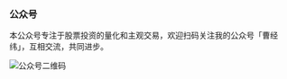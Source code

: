 ### 公众号
本公众号专注于股票投资的量化和主观交易，欢迎扫码关注我的公众号「曹经纬」，互相交流，共同进步。

![公众号二维码](https://img-blog.csdnimg.cn/20210912010958341.png)
